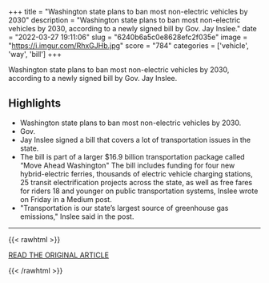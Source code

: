 +++
title = "Washington state plans to ban most non-electric vehicles by 2030"
description = "Washington state plans to ban most non-electric vehicles by 2030, according to a newly signed bill by Gov. Jay Inslee."
date = "2022-03-27 19:11:06"
slug = "6240b6a5c0e8628efc2f035e"
image = "https://i.imgur.com/RhxGJHb.jpg"
score = "784"
categories = ['vehicle', 'way', 'bill']
+++

Washington state plans to ban most non-electric vehicles by 2030, according to a newly signed bill by Gov. Jay Inslee.

## Highlights

- Washington state plans to ban most non-electric vehicles by 2030.
- Gov.
- Jay Inslee signed a bill that covers a lot of transportation issues in the state.
- The bill is part of a larger $16.9 billion transportation package called “Move Ahead Washington" The bill includes funding for four new hybrid-electric ferries, thousands of electric vehicle charging stations, 25 transit electrification projects across the state, as well as free fares for riders 18 and younger on public transportation systems, Inslee wrote on Friday in a Medium post.
- "Transportation is our state’s largest source of greenhouse gas emissions," Inslee said in the post.

---

{{< rawhtml >}}
  <p class="article-category">
    <a target="_blank" href="https://www.nbcnews.com/news/us-news/washington-state-plans-ban-non-electric-vehicles-2030-rcna21683">READ THE ORIGINAL ARTICLE</a>
  </p>
{{< /rawhtml >}}
